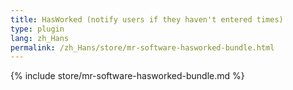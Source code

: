 ```yaml
---
title: HasWorked (notify users if they haven't entered times)
type: plugin
lang: zh_Hans
permalink: /zh_Hans/store/mr-software-hasworked-bundle.html
---
```


{% include store/mr-software-hasworked-bundle.md %}
